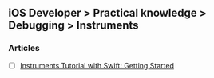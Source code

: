 ## iOS Developer > Practical knowledge > Debugging > Instruments

### Articles
- [ ] [Instruments Tutorial with Swift: Getting Started](https://www.raywenderlich.com/166125/instruments-tutorial-swift-getting-started)


